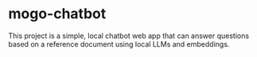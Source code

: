 # mogo-chatbot
This project is a simple, local chatbot web app that can answer questions based on a reference document using local LLMs and embeddings.
